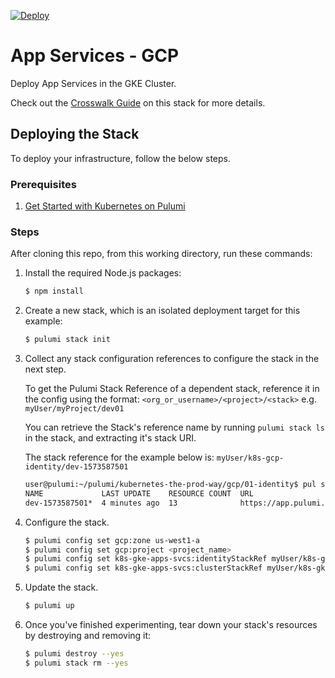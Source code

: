 [![Deploy](https://get.pulumi.com/new/button.svg)](https://app.pulumi.com/new)

# App Services - GCP

Deploy App Services in the GKE Cluster.

Check out the [Crosswalk Guide](https://www.pulumi.com/docs/guides/crosswalk/kubernetes/app-services)
on this stack for more details.

## Deploying the Stack

To deploy your infrastructure, follow the below steps.

### Prerequisites

1. [Get Started with Kubernetes on Pulumi](https://www.pulumi.com/docs/get-started/kubernetes/)

### Steps

After cloning this repo, from this working directory, run these commands:

1. Install the required Node.js packages:

    ```bash
    $ npm install
    ```

1. Create a new stack, which is an isolated deployment target for this example:

    ```bash
    $ pulumi stack init
    ```

1.  Collect any stack configuration references to configure the stack in the
    next step.

    To get the Pulumi Stack Reference of a dependent stack, reference it in the
    config using the format: `<org_or_username>/<project>/<stack>` e.g. `myUser/myProject/dev01`

    You can retrieve the Stack's reference name by running `pulumi stack ls` in
    the stack, and extracting it's stack URI.

    The stack reference for the example below is: `myUser/k8s-gcp-identity/dev-1573587501`

    ```bash
    user@pulumi:~/pulumi/kubernetes-the-prod-way/gcp/01-identity$ pul stack ls
    NAME             LAST UPDATE    RESOURCE COUNT  URL
    dev-1573587501*  4 minutes ago  13              https://app.pulumi.com/myUser/k8s-gcp-identity/dev-1573587501
    ```

1. Configure the stack.

    ```bash
    $ pulumi config set gcp:zone us-west1-a
    $ pulumi config set gcp:project <project_name>
    $ pulumi config set k8s-gke-apps-svcs:identityStackRef myUser/k8s-gcp-identity/dev-1573589109
    $ pulumi config set k8s-gke-apps-svcs:clusterStackRef myUser/k8s-gke-cluster/dev-1573601751
    ```

1. Update the stack.

    ```bash
    $ pulumi up
    ```

1. Once you've finished experimenting, tear down your stack's resources by destroying and removing it:

    ```bash
    $ pulumi destroy --yes
    $ pulumi stack rm --yes
    ```
